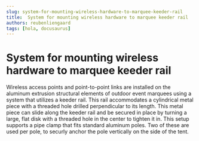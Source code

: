 ```yaml
---
slug: system-for-mounting-wireless-hardware-to-marquee-keeder-rail
title:  System for mounting wireless hardware to marquee keeder rail
authors: reubenliengaard
tags: [hola, docusaurus]
---
```


# System for mounting wireless hardware to marquee keeder rail

Wireless access points and point-to-point links are installed on the aluminum extrusion structural elements of outdoor event marquees using a system that utilizes a keeder rail. This rail accommodates a cylindrical metal piece with a threaded hole drilled perpendicular to its length. This metal piece can slide along the keeder rail and be secured in place by turning a large, flat disk with a threaded hole in the center to tighten it in. This setup supports a pipe clamp that fits standard aluminum poles. Two of these are used per pole, to securly anchor the pole vertically on the side of the tent.